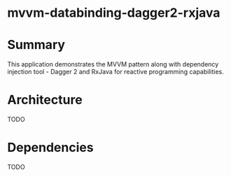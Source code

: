 # mvvm-databinding-dagger2-rxjava

<b>Summary</b>
========
This application demonstrates the MVVM pattern along with dependency injection tool - Dagger 2 and RxJava for reactive programming capabilities. 

<b>Architecture</b>
============
TODO

<b>Dependencies</b>
============
TODO


